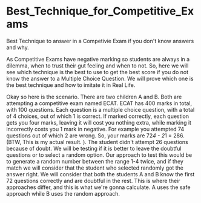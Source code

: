 # Best_Technique_for_Competitive_Exams
Best Technique to answer in a Competivie Exam if you don't know answers and why. 

As Competitive Exams have negative marking so students are always in a dilemma, when to trust their gut feeling and when to not. So, here we will see which technique is the best to use to get the best score if you do not know the answer to a Multiple Choice Question. We will prove which one is the best technique and how to imitate it in Real Life. 



Okay so here is the scenario. There are two children A and B. Both are attempting a competitive exam named ECAT. ECAT has 400 marks in total, with 100 questions. Each question is a multiple choice question, with a total of 4 choices, out of which 1 is correct. If marked correctly, each question gets you four marks, leaving it will cost you nothing extra, while marking it incorrectly costs you 1 mark in negative. For example you attempted 74 questions out of which 2 are wrong. So, your marks are        72*4 - 2*1 = 286. (BTW, This is my actual result. ). The student didn't attempt 26 questions because of doubt.
We will be testing if it is better to leave the doubtful questions or to select a random option. 
Our approach to test this would be to generate a random number between the range 1-4 twice, and if they match we will consider that the student who selected randomly got the answer right. 
We will consider that both the students A and B know the first 72 questions correctly and are doubtful in the rest. This is where their approaches differ, and this is what we're gonna calculate. A uses the safe approach while B uses the random approach. 